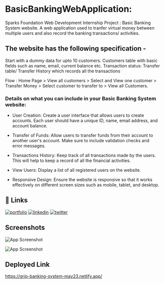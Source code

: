 # BasicBankingWebApplication:

Sparks Foundation Web Development Internship Project : Basic Banking System website.
A web application used to tranfer virtual money between multiple users and also record the banking transactions/ activities.

## The website has the following specification -

Start with a dummy data for upto 10 customers.
Customers table with basic fields such as name, email, current balance etc.
Transaction status:
Transfer table/ Transfer History which records all the transactions

Flow : Home Page > View all customers > Select and View one customer > Transfer Money > Select customer to transfer to > View all Customers.

### Details on what you can include in your Basic Banking System website:

- User Creation: Create a user interface that allows users to create accounts. Each user should have a unique ID, name, email address, and account balance.

- Transfer of Funds: Allow users to transfer funds from their account to another user's account. Make sure to include validation checks and error messages.

- Transactions History: Keep track of all transactions made by the users. This will help to keep a record of all the financial activities.

- View Users: Display a list of all registered users on the website.

- Responsive Design: Ensure the website is responsive so that it works effectively on different screen sizes such as mobile, tablet, and desktop.

## 🔗 Links

[![portfolio](https://img.shields.io/badge/my_portfolio-000?style=for-the-badge&logo=ko-fi&logoColor=white)](https://ankit1324.github.io/cv/)
[![linkedin](https://img.shields.io/badge/linkedin-0A66C2?style=for-the-badge&logo=linkedin&logoColor=white)](https://www.linkedin.com/in/ankit-chaudhary-6b5570224/)
[![twitter](https://img.shields.io/badge/twitter-1DA1F2?style=for-the-badge&logo=twitter&logoColor=white)](https://twitter.com/wtfAnkit)




## Screenshots

![App Screenshot](https://scontent.fslv1-3.fna.fbcdn.net/v/t39.30808-6/345858282_260197123336580_2983378712550248450_n.jpg?stp=dst-jpg_s600x600&_nc_cat=103&ccb=1-7&_nc_sid=730e14&_nc_ohc=YRj5fQ5VGS8AX93dtP9&_nc_ht=scontent.fslv1-3.fna&oh=00_AfBCkyIdxasA8xkBbmH5fEie3_tYBSQYABTbF82lfiEYpA&oe=645DC190)

![App Screenshot](https://scontent.fslv1-2.fna.fbcdn.net/v/t39.30808-6/345629401_916229466375942_877943089779369678_n.jpg?stp=dst-jpg_s600x600&_nc_cat=107&ccb=1-7&_nc_sid=730e14&_nc_ohc=pPcgZaJwjpoAX8skUec&_nc_ht=scontent.fslv1-2.fna&oh=00_AfAAsNDf-irHTHETGSdGKMFh_jhd1XzOElZYgtFlt6HPZw&oe=645D2E35)

## Deployed Link
https://grip-banking-system-may23.netlify.app/
